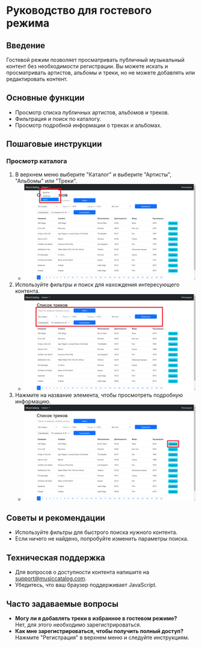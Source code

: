 # Руководство для гостевого режима

## Введение
Гостевой режим позволяет просматривать публичный музыкальный контент без необходимости регистрации. Вы можете искать и просматривать артистов, альбомы и треки, но не можете добавлять или редактировать контент.

## Основные функции
- Просмотр списка публичных артистов, альбомов и треков.
- Фильтрация и поиск по каталогу.
- Просмотр подробной информации о треках и альбомах.

## Пошаговые инструкции

### Просмотр каталога
1. В верхнем меню выберите "Каталог" и выберите "Артисты", "Альбомы" или "Треки".
   - ![Меню каталога](screenshots/catalog_menu.png)
2. Используйте фильтры и поиск для нахождения интересующего контента.
   - ![Фильтры поиска](screenshots/search_filters.png)
3. Нажмите на название элемента, чтобы просмотреть подробную информацию.
   - ![Детали трека](screenshots/track_details.png)

## Советы и рекомендации
- Используйте фильтры для быстрого поиска нужного контента.
- Если ничего не найдено, попробуйте изменить параметры поиска.

## Техническая поддержка
- Для вопросов о доступности контента напишите на support@musiccatalog.com.
- Убедитесь, что ваш браузер поддерживает JavaScript.

## Часто задаваемые вопросы
- **Могу ли я добавлять треки в избранное в гостевом режиме?**  
  Нет, для этого необходимо зарегистрироваться.
- **Как мне зарегистрироваться, чтобы получить полный доступ?**  
  Нажмите "Регистрация" в верхнем меню и следуйте инструкциям.